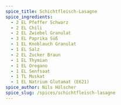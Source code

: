 ```yaml
---
spice_title: Schichtfleisch-Lasagne
spice_ingredients:
  - 2 EL Pfeffer Schwarz
  - 2 EL Chili
  - 2 EL Zwiebel Granulat
  - 3 EL Paprika Süß
  - 1 EL Knoblauch Granulat
  - 1 EL Salz
  - 2 EL Zucker Braun
  - 1 EL Thymian
  - 1 EL Oregano
  - 1 EL Senfsaat
  - 1 TL Muskat
  - 1 EL Natrium Glutamat (E621)
spice_author: Nils Hölscher
spice_slug: /spices/schichtfleisch-lasagne
---
```

